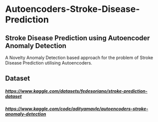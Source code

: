 # Autoencoders-Stroke-Disease-Prediction

## Stroke Disease Prediction using Autoencoder Anomaly Detection
A Novelty Anomaly Detection based approach for the problem of Stroke Disease Prediction utilising Autoencoders.

## Dataset
##### https://www.kaggle.com/datasets/fedesoriano/stroke-prediction-dataset 
##### https://www.kaggle.com/code/adityamavle/autoencoders-stroke-anomaly-detection
